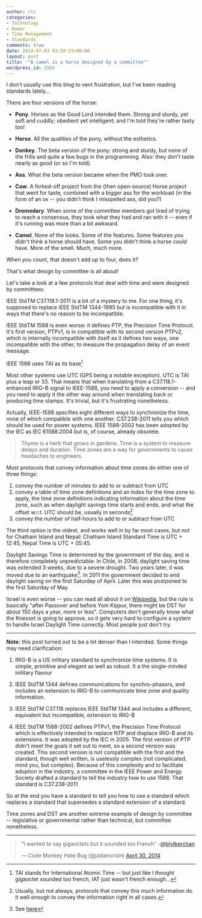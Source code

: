 ```yaml
---
author: rlc
categories:
- Technology
- Humor
- Time Management
- Standards
comments: true
date: 2014-07-03 03:59:21+00:00
layout: post
title: '"A camel is a horse designed by a committee"'
wordpress_id: 3165
---
```


I don't usually use this blog to vent frustration, but I've been reading standards lately...

There are four versions of the horse:

- **Pony**. Horses as the Good Lord intended them. Strong and sturdy, yet soft and cuddly; obedient yet intelligent; and I'm told they're rather tasty too!

- **Horse**. All the qualities of the pony, without the esthetics.

- **Donkey**. The beta version of the pony: strong and sturdy, but none of the frills and quite a few bugs in the programming. Also: they don't taste nearly as good (or so I'm told).

- **Ass**. What the beta version became when the PMO took over.

- **Cow**. A forked-off project from the (then open-source) Horse project that went for taste, combined with a bigger ass for the workload (in the form of an ox -- you didn't think I misspelled ass, did you?)

- **Dromedary**. When some of the committee members got tired of trying to reach a consensus, they took what they had and ran with it -- even if it's running was more than a bit awkward.

- **Camel**. None of the looks. Some of the features. Some features you didn't think a horse should have. Some you didn't think a horse _could_ have. More of the smell. Much, much more.

When _you_ count, that doesn't add up to four, does it?

That's what design by committee is all about!

<!--more-->

Let's take a look at a few protocols that deal with time and were designed by committees:

IEEE StdTM C37.118.1-2011 is a bit of a mystery to me. For one thing, it's supposed to replace IEEE StdTM 1344-1995 but is incompatible with it in ways that there's no reason to be incompatible.

IEEE StdTM 1588 is even worse: it defines PTP, the Precision Time Protocol. It's first version, PTPv1, is in compatible with its second version PTPv2, which is internally incompatible with itself as it defines two ways, one incompatible with the other, to measure the propagation delay of an event message.

IEEE 1588 uses TAI as its base[^1]

[^1]: TAI stands for International Atomic Time -- but just like I thought gigaoctet sounded too french, IAT just wasn't french enough...

Most other systems use UTC (GPS being a notable exception). UTC is TAI plus a leap or 33. That means that when translating from a C37.118.1-enhanced IRIG-B signal to IEEE-1588, you need to apply a conversion -- and you need to apply it the other way around when translating back or producing time stamps. It's trivial, but it's frustrating nonetheless.

Actually, IEEE-1588 specifies eight different ways to synchronize the time, none of which compatible with one another. C37.238-2011 tells you which should be used for power systems. IEEE 1588-2002 has been adopted by the IEC as IEC 61588:2004 but is, of course, already obsolete.

<blockquote>Thyme is a herb that grows in gardens. Time is a system to measure delays and duration. Time zones are a way for governments to cause headaches to engineers.</blockquote>

Most protocols that convey information about time zones do either one of three things:

1. convey the number of minutes to add to or subtract from UTC
2. convey a table of time zone definitions and an index for the time zone to apply, the time zone definitions indicating information about the time zone, such as when daylight savings time starts and ends, and what the offset w.r.t. UTC should be, usually in seconds[^2]
3. convey the number of half-hours to add to or subtract from UTC

[^2]: Usually, but not always, protocols that convey this much information do it well enough to convey the information right in all cases.

The third option is the oldest, and works well in by far most cases, but not for Chatham Island and Nepal: Chatham Island Standard Time is UTC + 12:45, Nepal Time is UTC + 05:45.

Daylight Savings Time is determined by the government of the day, and is therefore completely unpredictable: In Chile, in 2008, daylight saving time was extended 3 weeks, due to a severe drought. Two years later, it was moved due to an earthquake[^3]. In 2011 the government decided to end daylight saving on the first Saturday of April. Later this was postponed to the first Saturday of May.

[^3]: See [here](http://www.timeanddate.com/news/time/chile-extends-dst-2010.html)

Israel is even worse -- you can read all about it on [Wikipedia](http://en.wikipedia.org/wiki/Israel_Summer_Time), but the rule is basically "after Passover and before Yom Kippur, there might be DST for about 150 days a year, more or less". Computers don't generally know what the Knesset is going to approve, so it gets very hard to configure a system to handle Israel Daylight Time correctly.
Most people just don't try.

---

**Note:** this post turned out to be a lot denser than I intended. Some things may need clarification:

1. IRIG-B is a US military standard to synchronize time systems. It is simple, primitive and elegant as well as robust. It a the single-minded military flavour

2. IEEE StdTM 1344 defines communications for synchro-phasors, and includes an extension to IRIG-B to communicate time zone and quality information.

3. IEEE StdTM C37.118 replaces IEEE StdTM 1344 and includes a different, equivalent but incompatible, extension to IRIG-B

4. IEEE StdTM 1588-2002 defines PTPv1, the Precision Time Protocol which is effectively intended to replace NTP and displace IRIG-B and its extensions. It was adopted by the IEC in 2005.
   The first version of PTP didn't meet the goals it set out to meet, so a second version was created. This second version is not compatible with the first and the standard, though well written, is uselessly complex (not complicated, mind you, but complex).
   Because of this complexity and to facilitate adoption in the industry, a committee in the IEEE Power and Energy Society drafted a standard to tell the industry how to use 1588. That standard is C37.238-2011

So at the end you have a standard to tell you how to use a standard which replaces a standard that supersedes a standard extension of a standard.

Time zones and DST are another extreme example of design by committee -- legislative or governmental rather than technical, but committee nonetheless.

---

<blockquote class="twitter-tweet" data-lang="en"><p lang="en" dir="ltr">&quot;I wanted to say gigaoctets but it sounded too French&quot; -<a href="https://twitter.com/blytkerchan?ref_src=twsrc%5Etfw">@blytkerchan</a></p>&mdash; Code Monkey Hate Bug (@jadamcrain) <a href="https://twitter.com/jadamcrain/status/461649300494483456?ref_src=twsrc%5Etfw">April 30, 2014</a></blockquote>
<script async src="https://platform.twitter.com/widgets.js" charset="utf-8"></script>